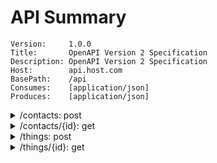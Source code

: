 # API Summary

```
Version:     1.0.0
Title:       OpenAPI Version 2 Specification
Description: OpenAPI Version 2 Specification
Host:        api.host.com
BasePath:    /api
Consumes:    [application/json]
Produces:    [application/json]
```

<details>
<summary>/contacts: post</summary>


```

```

`body parameter`
- body: `services.ContactRequest`
	- input: `string`

`responses`
- code: `200`, type: `services.ContactResponse`
	- input: `object`
	- output: `string`
- `default`, type: `Error`
	- code: `integer`
	- status: `string`
</details>

<details>
<summary>/contacts/{id}: get</summary>


```

```

`path parameters`
- id: `integer`


`responses`
- code: `200`, type: `services.ContactResponse`
	- input: `object`
	- output: `string`
- `default`, type: `Error`
	- code: `integer`
	- status: `string`
</details>

<details>
<summary>/things: post</summary>


```

```

`body parameter`
- body: `services.ThingRequest`
	- input: `string`

`responses`
- code: `200`, type: `services.ThingResponse`
	- input: `object`
	- output: `string`
- `default`, type: `Error`
	- code: `integer`
	- status: `string`
</details>

<details>
<summary>/things/{id}: get</summary>


```

```

`path parameters`
- id: `integer`


`responses`
- code: `200`, type: `services.ThingResponse`
	- input: `object`
	- output: `string`
- `default`, type: `Error`
	- code: `integer`
	- status: `string`
</details>

